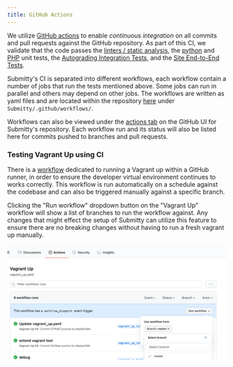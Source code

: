 ```yaml
---
title: GitHub Actions
---
```


We utilize [GitHub actions](https://docs.github.com/en/actions) to enable *continuous integration*
on all commits and pull requests against the GitHub repository. As part of this CI, we validate
that the code passes the [linters / static analysis](/developer/testing/linting_static_analysis),
the [python](/developer/testing/python_unit_tests) and [PHP](/developer/testing/php_unit_tests)
unit tests, the [Autograding Integration Tests](/developer/testing/autograding_integration_tests),
and the [Site End-to-End Tests](/developer/testing/site_end_to_end_tests).

Submitty's CI is separated into different workflows, each workflow contain a number of jobs that run the tests mentioned above. Some jobs can run in parallel and others may depend on other jobs. The workflows are written as yaml files and are located within the repository [here](https://github.com/Submitty/Submitty/tree/master/.github/workflows) under `Submitty/.github/workflows/`.

Workflows can also be viewed under the [actions tab](https://github.com/Submitty/Submitty/actions) on the GitHub UI for Submitty's repository. Each workflow run and its status will also be listed here for commits pushed to branches and pull requests.

### Testing Vagrant Up using CI

There is a [workflow](https://github.com/Submitty/Submitty/actions/workflows/vagrant_up.yaml) dedicated to running a Vagrant up within a GitHub runner, in order to ensure the developer virtual environment continues to works correctly. This workflow is run automatically on a schedule against the codebase and can also be triggered manually against a specific branch. 

Clicking the "Run workflow" dropdown button on the "Vagrant Up" workflow will show a list of branches to run the workflow against. Any changes that might effect the setup of Submitty can utilize this feature to ensure there are no breaking changes without having to run a fresh vagrant up manually. 

![GitHub UI to manually trigger a Vagrant Up workflow](/images/vagrant_up_ci.png)